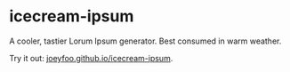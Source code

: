 icecream-ipsum
==============

A cooler, tastier Lorum Ipsum generator. Best consumed in warm weather. 

Try it out: [joeyfoo.github.io/icecream-ipsum](http://joeyfoo.github.io/icecream-ipsum/).